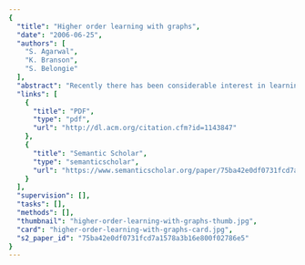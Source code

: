 ```yaml
---
{
  "title": "Higher order learning with graphs",
  "date": "2006-06-25",
  "authors": [
    "S. Agarwal",
    "K. Branson",
    "S. Belongie"
  ],
  "abstract": "Recently there has been considerable interest in learning with higher order relations (i.e., three-way or higher) in the unsupervised and semi-supervised settings. Hypergraphs and tensors have been proposed as the natural way of representing these relations and their corresponding algebra as the natural tools for operating on them. In this paper we argue that hypergraphs are not a natural representation for higher order relations, indeed pairwise as well as higher order relations can be handled using graphs. We show that various formulations of the semi-supervised and the unsupervised learning problem on hypergraphs result in the same graph theoretic problem and can be analyzed using existing tools.",
  "links": [
    {
      "title": "PDF",
      "type": "pdf",
      "url": "http://dl.acm.org/citation.cfm?id=1143847"
    },
    {
      "title": "Semantic Scholar",
      "type": "semanticscholar",
      "url": "https://www.semanticscholar.org/paper/75ba42e0df0731fcd7a1578a3b16e800f02786e5"
    }
  ],
  "supervision": [],
  "tasks": [],
  "methods": [],
  "thumbnail": "higher-order-learning-with-graphs-thumb.jpg",
  "card": "higher-order-learning-with-graphs-card.jpg",
  "s2_paper_id": "75ba42e0df0731fcd7a1578a3b16e800f02786e5"
}
---
```


